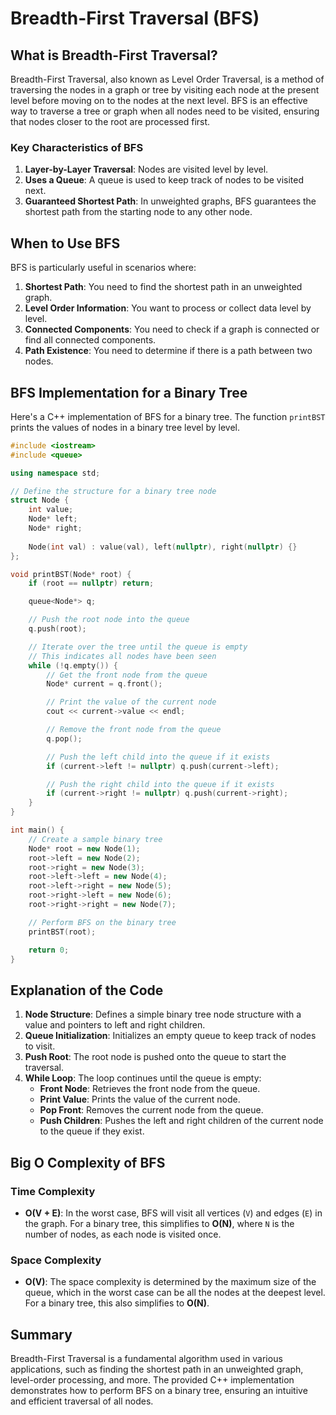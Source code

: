 # Breadth-First Traversal (BFS)

## What is Breadth-First Traversal?

Breadth-First Traversal, also known as Level Order Traversal, is a method of traversing the nodes in a graph or tree by visiting each node at the present level before moving on to the nodes at the next level. BFS is an effective way to traverse a tree or graph when all nodes need to be visited, ensuring that nodes closer to the root are processed first.

### Key Characteristics of BFS

1. **Layer-by-Layer Traversal**: Nodes are visited level by level.
2. **Uses a Queue**: A queue is used to keep track of nodes to be visited next.
3. **Guaranteed Shortest Path**: In unweighted graphs, BFS guarantees the shortest path from the starting node to any other node.

## When to Use BFS

BFS is particularly useful in scenarios where:

1. **Shortest Path**: You need to find the shortest path in an unweighted graph.
2. **Level Order Information**: You want to process or collect data level by level.
3. **Connected Components**: You need to check if a graph is connected or find all connected components.
4. **Path Existence**: You need to determine if there is a path between two nodes.

## BFS Implementation for a Binary Tree

Here's a C++ implementation of BFS for a binary tree. The function `printBST` prints the values of nodes in a binary tree level by level.

```cpp
#include <iostream>
#include <queue>

using namespace std;

// Define the structure for a binary tree node
struct Node {
    int value;
    Node* left;
    Node* right;
    
    Node(int val) : value(val), left(nullptr), right(nullptr) {}
};

void printBST(Node* root) {
    if (root == nullptr) return;

    queue<Node*> q;

    // Push the root node into the queue
    q.push(root);

    // Iterate over the tree until the queue is empty
    // This indicates all nodes have been seen
    while (!q.empty()) {
        // Get the front node from the queue
        Node* current = q.front();

        // Print the value of the current node
        cout << current->value << endl;

        // Remove the front node from the queue
        q.pop();

        // Push the left child into the queue if it exists
        if (current->left != nullptr) q.push(current->left);

        // Push the right child into the queue if it exists
        if (current->right != nullptr) q.push(current->right);
    }
}

int main() {
    // Create a sample binary tree
    Node* root = new Node(1);
    root->left = new Node(2);
    root->right = new Node(3);
    root->left->left = new Node(4);
    root->left->right = new Node(5);
    root->right->left = new Node(6);
    root->right->right = new Node(7);

    // Perform BFS on the binary tree
    printBST(root);

    return 0;
}
```

## Explanation of the Code

1. **Node Structure**: Defines a simple binary tree node structure with a value and pointers to left and right children.
2. **Queue Initialization**: Initializes an empty queue to keep track of nodes to visit.
3. **Push Root**: The root node is pushed onto the queue to start the traversal.
4. **While Loop**: The loop continues until the queue is empty:
   - **Front Node**: Retrieves the front node from the queue.
   - **Print Value**: Prints the value of the current node.
   - **Pop Front**: Removes the current node from the queue.
   - **Push Children**: Pushes the left and right children of the current node to the queue if they exist.

## Big O Complexity of BFS

### Time Complexity

- **O(V + E)**: In the worst case, BFS will visit all vertices (`V`) and edges (`E`) in the graph. For a binary tree, this simplifies to **O(N)**, where `N` is the number of nodes, as each node is visited once.

### Space Complexity

- **O(V)**: The space complexity is determined by the maximum size of the queue, which in the worst case can be all the nodes at the deepest level. For a binary tree, this also simplifies to **O(N)**.

## Summary

Breadth-First Traversal is a fundamental algorithm used in various applications, such as finding the shortest path in an unweighted graph, level-order processing, and more. The provided C++ implementation demonstrates how to perform BFS on a binary tree, ensuring an intuitive and efficient traversal of all nodes.

